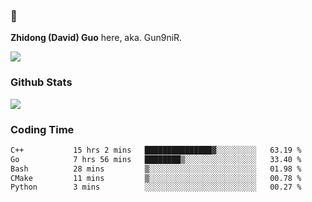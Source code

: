### 👋 

**Zhidong (David) Guo** here, aka. Gun9niR.

![](https://komarev.com/ghpvc/?username=Gun9niR&label=Total+Views)

### Github Stats

<img src="https://github-readme-stats.vercel.app/api?username=Gun9niR&count_private=true&show_icons=true&theme=vue-dark&hide_title=true">

### Coding Time

<!--START_SECTION:waka-->

```txt
C++           15 hrs 2 mins   ███████████████▓░░░░░░░░░   63.19 %
Go            7 hrs 56 mins   ████████▒░░░░░░░░░░░░░░░░   33.40 %
Bash          28 mins         ▒░░░░░░░░░░░░░░░░░░░░░░░░   01.98 %
CMake         11 mins         ▒░░░░░░░░░░░░░░░░░░░░░░░░   00.78 %
Python        3 mins          ░░░░░░░░░░░░░░░░░░░░░░░░░   00.27 %
```

<!--END_SECTION:waka-->
